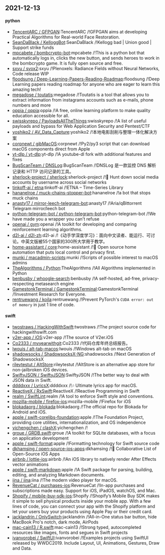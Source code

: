 ## 2021-12-13

#### python
* [TencentARC / GFPGAN](https://github.com/TencentARC/GFPGAN):TencentARC /!GFPGAN aims at developing Practical Algorithms for Real-world Face Restoration.
* [SeanDaBlack / KelloggBot](https://github.com/SeanDaBlack/KelloggBot):SeanDaBlack /!Kellogg bad | Union good | Support strike funds
* [mpcabete / bombcrypto-bot](https://github.com/mpcabete/bombcrypto-bot):mpcabete /!This is a python bot that automatically logs in, clicks the new button, and sends heroes to work in the bombcrypto game. It is fully open source and free.
* [sxyu / svox2](https://github.com/sxyu/svox2):sxyu /!Plenoxels: Radiance Fields without Neural Networks, Code release WIP
* [floodsung / Deep-Learning-Papers-Reading-Roadmap](https://github.com/floodsung/Deep-Learning-Papers-Reading-Roadmap):floodsung /!Deep Learning papers reading roadmap for anyone who are eager to learn this amazing tech!
* [megadose / toutatis](https://github.com/megadose/toutatis):megadose /!Toutatis is a tool that allows you to extract information from instagrams accounts such as e-mails, phone numbers and more
* [oppia / oppia](https://github.com/oppia/oppia):oppia /!A free, online learning platform to make quality education accessible for all.
* [swisskyrepo / PayloadsAllTheThings](https://github.com/swisskyrepo/PayloadsAllTheThings):swisskyrepo /!A list of useful payloads and bypass for Web Application Security and Pentest/CTF
* [yoshiko2 / AV_Data_Capture](https://github.com/yoshiko2/AV_Data_Capture):yoshiko2 /!本地电影刮削与整理一体化解决方案
* [corpnewt / gibMacOS](https://github.com/corpnewt/gibMacOS):corpnewt /!Py2/py3 script that can download macOS components direct from Apple
* [yt-dlp / yt-dlp](https://github.com/yt-dlp/yt-dlp):yt-dlp /!A youtube-dl fork with additional features and fixes
* [BugScanTeam / DNSLog](https://github.com/BugScanTeam/DNSLog):BugScanTeam /!DNSLog 是一款监控 DNS 解析记录和 HTTP 访问记录的工具。
* [sherlock-project / sherlock](https://github.com/sherlock-project/sherlock):sherlock-project /!🔎
Hunt down social media accounts by username across social networks
* [tinkoff-ai / etna](https://github.com/tinkoff-ai/etna):tinkoff-ai /!ETNA – Time-Series Library
* [hananelroe / muck-chains-stopper-bot](https://github.com/hananelroe/muck-chains-stopper-bot):hananelroe /!a bot that stops muck chains
* [anasty17 / mirror-leech-telegram-bot](https://github.com/anasty17/mirror-leech-telegram-bot):anasty17 /!Aria/qBittorrent Telegram mirror/leech bot
* [python-telegram-bot / python-telegram-bot](https://github.com/python-telegram-bot/python-telegram-bot):python-telegram-bot /!We have made you a wrapper you can't refuse
* [openai / gym](https://github.com/openai/gym):openai /!A toolkit for developing and comparing reinforcement learning algorithms.
* [d2l-ai / d2l-zh](https://github.com/d2l-ai/d2l-zh):d2l-ai /!《动手学深度学习》：面向中文读者、能运行、可讨论。中英文版被55个国家的300所大学用于教学。
* [home-assistant / core](https://github.com/home-assistant/core):home-assistant /!🏡
Open source home automation that puts local control and privacy first.
* [munki / macadmin-scripts](https://github.com/munki/macadmin-scripts):munki /!Scripts of possible interest to macOS admins
* [TheAlgorithms / Python](https://github.com/TheAlgorithms/Python):TheAlgorithms /!All Algorithms implemented in Python
* [benbusby / whoogle-search](https://github.com/benbusby/whoogle-search):benbusby /!A self-hosted, ad-free, privacy-respecting metasearch engine
* [GamestonkTerminal / GamestonkTerminal](https://github.com/GamestonkTerminal/GamestonkTerminal):GamestonkTerminal /!Investment Research for Everyone.
* [rentruewang / koila](https://github.com/rentruewang/koila):rentruewang /!Prevent PyTorch's `CUDA error: out of memory` in just 1 line of code.

#### swift
* [twostraws / HackingWithSwift](https://github.com/twostraws/HackingWithSwift):twostraws /!The project source code for hackingwithswift.com
* [v2er-app / iOS](https://github.com/v2er-app/iOS):v2er-app /!The source of V2er.iOS
* [Co2333 / myyearwithgit](https://github.com/Co2333/myyearwithgit):Co2333 /!代码仓库年终总结报告。
* [lwouis / alt-tab-macos](https://github.com/lwouis/alt-tab-macos):lwouis /!Windows alt-tab on macOS
* [shadowsocks / ShadowsocksX-NG](https://github.com/shadowsocks/ShadowsocksX-NG):shadowsocks /!Next Generation of ShadowsocksX
* [rileytestut / AltStore](https://github.com/rileytestut/AltStore):rileytestut /!AltStore is an alternative app store for non-jailbroken iOS devices.
* [SwiftyJSON / SwiftyJSON](https://github.com/SwiftyJSON/SwiftyJSON):SwiftyJSON /!The better way to deal with JSON data in Swift.
* [ddddxxx / LyricsX](https://github.com/ddddxxx/LyricsX):ddddxxx /!🎶
Ultimate lyrics app for macOS.
* [ReactiveX / RxSwift](https://github.com/ReactiveX/RxSwift):ReactiveX /!Reactive Programming in Swift
* [realm / SwiftLint](https://github.com/realm/SwiftLint):realm /!A tool to enforce Swift style and conventions.
* [mozilla-mobile / firefox-ios](https://github.com/mozilla-mobile/firefox-ios):mozilla-mobile /!Firefox for iOS
* [blokadaorg / blokada](https://github.com/blokadaorg/blokada):blokadaorg /!The official repo for Blokada for Android and iOS.
* [apple / swift-corelibs-foundation](https://github.com/apple/swift-corelibs-foundation):apple /!The Foundation Project, providing core utilities, internationalization, and OS independence
* [yichengchen / clashX](https://github.com/yichengchen/clashX):yichengchen /!
* [groue / GRDB.swift](https://github.com/groue/GRDB.swift):groue /!A toolkit for SQLite databases, with a focus on application development
* [apple / swift-format](https://github.com/apple/swift-format):apple /!Formatting technology for Swift source code
* [dkhamsing / open-source-ios-apps](https://github.com/dkhamsing/open-source-ios-apps):dkhamsing /!📱
Collaborative List of Open-Source iOS Apps
* [airbnb / lottie-ios](https://github.com/airbnb/lottie-ios):airbnb /!An iOS library to natively render After Effects vector animations
* [apple / swift-markdown](https://github.com/apple/swift-markdown):apple /!A Swift package for parsing, building, editing, and analyzing Markdown documents.
* [iina / iina](https://github.com/iina/iina):iina /!The modern video player for macOS.
* [RevenueCat / purchases-ios](https://github.com/RevenueCat/purchases-ios):RevenueCat /!In-app purchases and subscriptions made easy. Support for iOS, iPadOS, watchOS, and Mac.
* [Shopify / mobile-buy-sdk-ios](https://github.com/Shopify/mobile-buy-sdk-ios):Shopify /!Shopify’s Mobile Buy SDK makes it simple to sell physical products inside your mobile app. With a few lines of code, you can connect your app with the Shopify platform and let your users buy your products using Apple Pay or their credit card.
* [jacklandrin / OnlySwitch](https://github.com/jacklandrin/OnlySwitch):jacklandrin /!All-in-One status bar button, hide MacBook Pro's notch, dark mode, AirPods
* [mac-cain13 / R.swift](https://github.com/mac-cain13/R.swift):mac-cain13 /!Strong typed, autocompleted resources like images, fonts and segues in Swift projects
* [ivanvorobei / SwiftUI](https://github.com/ivanvorobei/SwiftUI):ivanvorobei /!Examples projects using SwiftUI released by WWDC2019. Include Layout, UI, Animations, Gestures, Draw and Data.
